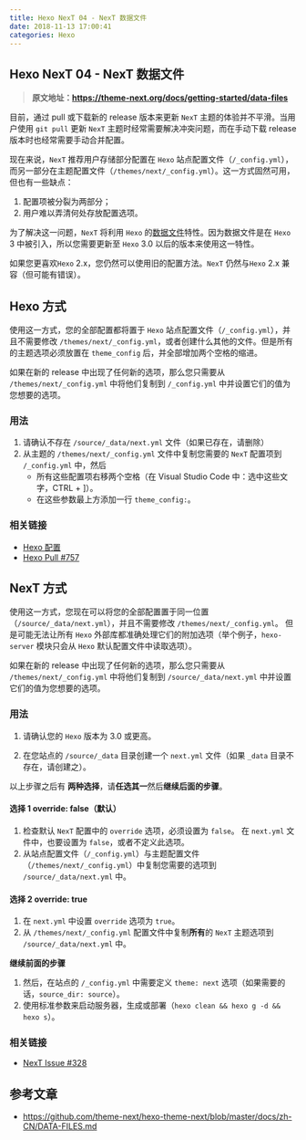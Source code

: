 ```yaml
---
title: Hexo NexT 04 - NexT 数据文件
date: 2018-11-13 17:00:41
categories: Hexo
---
```


<!-- more -->

## Hexo NexT 04 - NexT 数据文件

> **原文地址：<https://theme-next.org/docs/getting-started/data-files>**

目前，通过 pull 或下载新的 release 版本来更新 `NexT` 主题的体验并不平滑。当用户使用 `git pull` 更新 `NexT` 主题时经常需要解决冲突问题，而在手动下载 release 版本时也经常需要手动合并配置。

现在来说，`NexT` 推荐用户存储部分配置在 `Hexo` 站点配置文件（`/_config.yml`），而另一部分在主题配置文件（`/themes/next/_config.yml`）。这一方式固然可用，但也有一些缺点：

1. 配置项被分裂为两部分；
2. 用户难以弄清何处存放配置选项。

为了解决这一问题，`NexT` 将利用 `Hexo` 的[数据文件](https://hexo.io/docs/data-files.html)特性。因为数据文件是在 `Hexo` 3 中被引入，所以您需要更新至 `Hexo` 3.0 以后的版本来使用这一特性。

如果您更喜欢`Hexo` 2.x，您仍然可以使用旧的配置方法。`NexT` 仍然与`Hexo` 2.x 兼容（但可能有错误）。

## Hexo 方式

使用这一方式，您的全部配置都将置于 `Hexo` 站点配置文件（`/_config.yml`），并且不需要修改 `/themes/next/_config.yml`，或者创建什么其他的文件。但是所有的主题选项必须放置在 `theme_config` 后，并全部增加两个空格的缩进。

如果在新的 release 中出现了任何新的选项，那么您只需要从 `/themes/next/_config.yml` 中将他们复制到 `/_config.yml` 中并设置它们的值为您想要的选项。

### 用法

1. 请确认不存在 `/source/_data/next.yml` 文件（如果已存在，请删除）
2. 从主题的 `/themes/next/_config.yml` 文件中复制您需要的 `NexT` 配置项到 `/_config.yml` 中，然后
   - 所有这些配置项右移两个空格（在 Visual Studio Code 中：选中这些文字，CTRL + ]）。
   - 在这些参数最上方添加一行 `theme_config:`。

### 相关链接

- [Hexo 配置](https://hexo.io/zh-cn/docs/configuration.html)
- [Hexo Pull #757](https://github.com/hexojs/hexo/pull/757)

## NexT 方式

使用这一方式，您现在可以将您的全部配置置于同一位置（`/source/_data/next.yml`），并且不需要修改 `/themes/next/_config.yml`。 但是可能无法让所有 `Hexo` 外部库都准确处理它们的附加选项（举个例子，`hexo-server` 模块只会从 `Hexo` 默认配置文件中读取选项）。

如果在新的 release 中出现了任何新的选项，那么您只需要从 `/themes/next/_config.yml` 中将他们复制到 `/source/_data/next.yml` 中并设置它们的值为您想要的选项。

### 用法

1. 请确认您的 `Hexo` 版本为 3.0 或更高。

2. 在您站点的 `/source/_data` 目录创建一个 `next.yml` 文件（如果 `_data` 目录不存在，请创建之）。

以上步骤之后有 **两种选择**，请**任选其一**然后**继续后面的步骤**。

#### 选择 1 override: false（默认）

1. 检查默认 `NexT` 配置中的 `override` 选项，必须设置为 `false`。
   在 `next.yml` 文件中，也要设置为 `false`，或者不定义此选项。
2. 从站点配置文件（`/_config.yml`）与主题配置文件（`/themes/next/_config.yml`）中复制您需要的选项到 `/source/_data/next.yml` 中。

#### 选择 2 override: true

1. 在 `next.yml` 中设置 `override` 选项为 `true`。
2. 从 `/themes/next/_config.yml` 配置文件中复制**所有**的 `NexT` 主题选项到 `/source/_data/next.yml` 中。

**继续前面的步骤**

1. 然后，在站点的 `/_config.yml` 中需要定义 `theme: next` 选项（如果需要的话，`source_dir: source`）。
2. 使用标准参数来启动服务器，生成或部署（`hexo clean && hexo g -d && hexo s`）。

### 相关链接

- [NexT Issue #328](https://github.com/iissnan/hexo-theme-next/issues/328)

## 参考文章

- <https://github.com/theme-next/hexo-theme-next/blob/master/docs/zh-CN/DATA-FILES.md>
